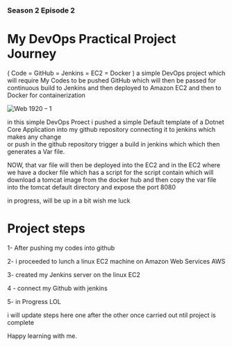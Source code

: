 ### Season 2 Episode 2 

# My DevOps Practical Project Journey
( Code = GitHub = Jenkins = EC2 = Docker ) a simple DevOps project which will require My Codes to be pushed GitHub which will then be passed for continuous build to Jenkins and then deployed to Amazon EC2 and then to Docker for containerization

![Web 1920 – 1](https://user-images.githubusercontent.com/56154525/200328243-b2e9e5df-0655-43fd-a8bb-7b90ce919fb1.png)


in this simple DevOps Proect i pushed a simple Default template of a Dotnet Core Application into my github repository connecting it to jenkins which makes any change  
or push in the github repository trigger a build in jenkins which which then generates a Var file.
 
NOW, that var file will then be deployed into the EC2 and in the EC2 where we have a docker file which has a script for the script contain which will download a tomcat image from the docker hub and then copy the var file into the tomcat default directory and expose the port 8080


in progress, will be up in a bit wish me luck


# Project steps
1- After pushing my codes into github

2- i proceeded to lunch a linux EC2 machine on Amazon Web Services AWS

3- created my Jenkins server on the linux EC2

4 - connect my Github with jenkins

5- in Progress LOL

i will update steps here one after the other once carried out ntil project is complete



Happy learning with me.
